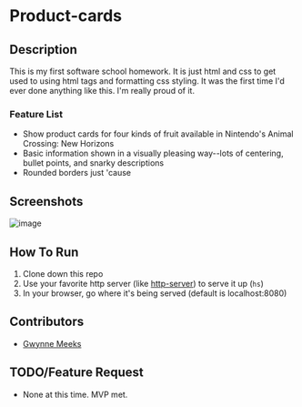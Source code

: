 # Product-cards

## Description
This is my first software school homework. It is just html and css to get used to using html tags and formatting css styling. It was the first time I'd ever done anything like this. I'm really proud of it.

### Feature List
* Show product cards for four kinds of fruit available in Nintendo's Animal Crossing: New Horizons
* Basic information shown in a visually pleasing way--lots of centering, bullet points, and snarky descriptions
* Rounded borders just 'cause

## Screenshots
![image](https://user-images.githubusercontent.com/63276406/82616086-dbe4f580-9b91-11ea-8ed3-967d8411c85c.png)

## How To Run
1. Clone down this repo
1. Use your favorite http server (like [http-server](https://www.npmjs.com/package/http-server)) to serve it up (`hs`)
1. In your browser, go where it's being served (default is localhost:8080)

## Contributors
* [Gwynne Meeks](https://github.com/gwynnemeeks)

## TODO/Feature Request
- None at this time. MVP met.